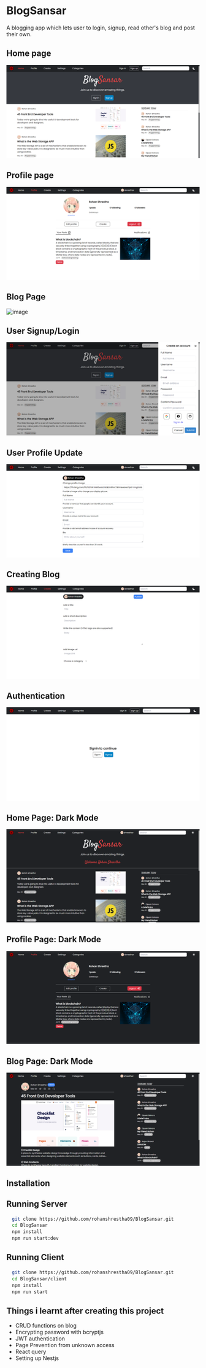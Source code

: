 # BlogSansar

A blogging app which lets user to login, signup, read other's blog and post their own.

## Home page

![image](/client/src/images/home.png)

## Profile page

![image](/client/src/images/profile.png)

## Blog Page

![image](/client/src/images/blog.png)

## User Signup/Login

![image](/client/src/images/signup.png)

## User Profile Update

![image](/client/src/images/edit.png)

## Creating Blog

![image](/client/src/images/create.png)

## Authentication

![image](/client/src/images/auth.png)

## Home Page: Dark Mode

![image](/client/src/images/homedark.png)

## Profile Page: Dark Mode

![image](/client/src/images/profiledark.png)

## Blog Page: Dark Mode

![image](/client/src/images/blogdark.png)

## Installation

## Running Server

```bash
  git clone https://github.com/rohanshrestha09/BlogSansar.git
  cd BlogSansar
  npm install
  npm run start:dev
```

## Running Client

```bash
  git clone https://github.com/rohanshrestha09/BlogSansar.git
  cd BlogSansar/client
  npm install
  npm run start
```

## Things i learnt after creating this project

- CRUD functions on blog
- Encrypting password with bcryptjs
- JWT authentication
- Page Prevention from unknown access
- React query
- Setting up Nestjs
